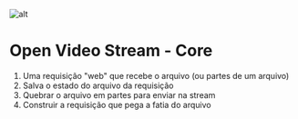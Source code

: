![alt](https://travis-ci.org/Simples-Digital/open-video-streaming-core.svg?branch=master)

# Open Video Stream - Core

1. Uma requisição "web" que recebe o arquivo (ou partes de um arquivo)
2. Salva o estado do arquivo da requisição
3. Quebrar o arquivo em partes para enviar na stream
4. Construir a requisição que pega a fatia do arquivo

